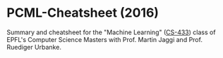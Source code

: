 # PCML-Cheatsheet (2016)
Summary and cheatsheet for the "Machine Learning" ([CS-433](http://mlo.epfl.ch/page-136795.html)) class of EPFL's Computer Science Masters with Prof. Martin Jaggi and Prof. Ruediger Urbanke.

